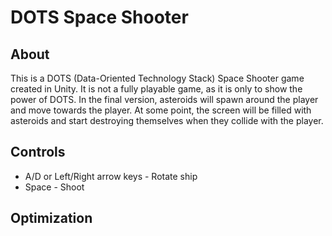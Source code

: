 # DOTS Space Shooter

## About
This is a DOTS (Data-Oriented Technology Stack) Space Shooter game created in Unity. It is not a fully playable game, as it is only to show the power of DOTS.
In the final version, asteroids will spawn around the player and move towards the player. At some point, the screen will be filled with asteroids and start
destroying themselves when they collide with the player.

## Controls

- A/D or Left/Right arrow keys - Rotate ship
- Space - Shoot

## Optimization
